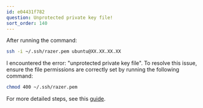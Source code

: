 ```yaml
---
id: e04431f782
question: Unprotected private key file!
sort_order: 140
---
```


After running the command:

```bash
ssh -i ~/.ssh/razer.pem ubuntu@XX.XX.XX.XX
```

I encountered the error: "unprotected private key file". To resolve this issue, ensure the file permissions are correctly set by running the following command:

```bash
chmod 400 ~/.ssh/razer.pem
```

For more detailed steps, see this [guide](https://99robots.com/how-to-fix-permission-error-ssh-amazon-ec2-instance/).